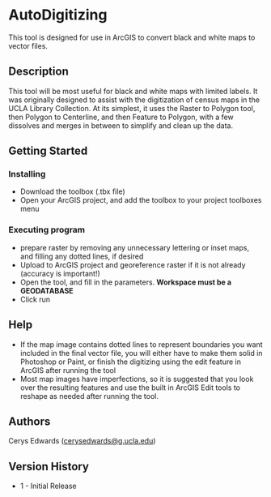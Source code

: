 # AutoDigitizing

This tool is designed for use in ArcGIS to convert black and white maps to vector files. 

## Description

This tool will be most useful for black and white maps with limited labels. It was originally designed to assist with the digitization of census maps in the UCLA Library Collection. At its simplest, it uses the Raster to Polygon tool, then Polygon to Centerline, and then Feature to Polygon, with a few dissolves and merges in between to simplify and clean up the data.

## Getting Started

### Installing

* Download the toolbox (.tbx file) 
* Open your ArcGIS project, and add the toolbox to your project toolboxes menu

### Executing program

* prepare raster by removing any unnecessary lettering or inset maps, and filling any dotted lines, if desired
* Upload to ArcGIS project and georeference raster if it is not already (accuracy is important!)
* Open the tool, and fill in the parameters. <b>Workspace must be a GEODATABASE</b>
* Click run

## Help

* If the map image contains dotted lines to represent boundaries you want included in the final vector file, you will either have to make them solid in Photoshop or Paint, or finish the digitizing using the edit feature in ArcGIS after running the tool
* Most map images have imperfections, so it is suggested that you look over the resulting features and use the built in ArcGIS Edit tools to reshape as needed after running the tool.

## Authors

Cerys Edwards (cerysedwards@g.ucla.edu)

## Version History

* 1 - Initial Release
